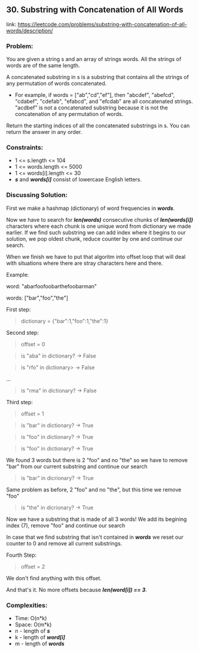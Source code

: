 ## 30. Substring with Concatenation of All Words

link: https://leetcode.com/problems/substring-with-concatenation-of-all-words/description/

### Problem:

You are given a string s and an array of strings words. All 
the strings of words are of the same length.

A concatenated substring in s is a substring that contains all 
the strings of any permutation of words concatenated.

- For example, if words = ["ab","cd","ef"], then "abcdef", 
"abefcd", "cdabef", "cdefab", "efabcd", and "efcdab" are all 
concatenated strings. "acdbef" is not a concatenated substring 
because it is not the concatenation of any permutation of words.

Return the starting indices of all the concatenated substrings 
in s. You can return the answer in any order.

### Constraints:

- 1 <= s.length <= 104
- 1 <= words.length <= 5000
- 1 <= words[i].length <= 30
- ***s*** and ***words[i]*** consist of lowercase English letters.

### Discussing Solution:

First we make a hashmap (dictionary) of word frequencies in
***words***. 

Now we have to search for ***len(words)*** consecutive chunks 
of ***len(words[i])*** characters where each chunk is one unique 
word from dictionary we made earlier. If we find such substring
we can add index where it begins to our solution, we pop oldest
chunk, reduce counter by one and continue our search.

When we finish we have to put that algoritm into offset loop 
that will deal with situations where there are stray characters
here and there.

Example:

word: "abarfoofoobarthefoobarman"

words: ["bar","foo","the"]

First step:

>dictionary = {"bar":1,"foo":1,"the":1}

Second step:

>offset = 0

>is "aba" in dictionary? -> False

>is "rfo" in dictionary> -> False

...

>is "rma" in dictionary? -> False

Third step:

>offset = 1

>is "bar" in dictionary? -> True

>is "foo" in dictionary? -> True

>is "foo" in dictionary? -> True

We found 3 words but there is 2 "foo" and no "the"
so we have to remove "bar" from our current substring
and continue our search

>is "bar" in dicrionary? -> True

Same problem as before, 2 "foo" and no "the", but this
time we remove "foo"

> is "the" in dicrionary? -> True

Now we have a substring that is made of all 3 words!
We add its begining index (7), remove "foo" and continue
our search

In case that we find substring that isn't contained in 
***words*** we reset our counter to 0 and remove all current
substrings.

Fourth Step:

> offset = 2

We don't find anything with this offset.

And that's it. No more offsets because ***len(word[i]) == 3***.

### Complexities:

- Time: O(n*k)
- Space: O(m*k)
- n - length of ***s***
- k - length of ***word[i]***
- m - length of ***words***